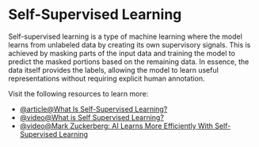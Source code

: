 # Self-Supervised Learning

Self-supervised learning is a type of machine learning where the model learns from unlabeled data by creating its own supervisory signals. This is achieved by masking parts of the input data and training the model to predict the masked portions based on the remaining data. In essence, the data itself provides the labels, allowing the model to learn useful representations without requiring explicit human annotation.

Visit the following resources to learn more:

- [@article@What Is Self-Supervised Learning?](https://www.ibm.com/think/topics/self-supervised-learning)
- [@video@What is Self Supervised Learning?](https://www.youtube.com/watch?v=sJzuNAisXHA)
- [@video@Mark Zuckerberg: AI Learns More Efficiently With Self-Supervised Learning](https://www.youtube.com/watch?v=R8DduzhT3-w)